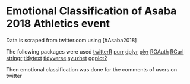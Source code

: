 # Emotional Classification of Asaba 2018 Athletics event

Data is scraped from twitter.com using [#Asaba2018]

The following packages were used
[twitterR](https://cran.r-project.org/web/packages/twitterR/index.html)
[purr](https://cran.r-project.org/web/packages/purr/index.html)
[dplyr](https://cran.r-project.org/web/packages/dplyr/index.html)
[plyr](https://cran.r-project.org/web/packages/plyr/index.html)
[ROAuth](https://cran.r-project.org/web/packages/ROAuth/index.html)
[RCurl](https://cran.r-project.org/web/packages/RCurl/index.html)
[stringr](https://cran.r-project.org/web/packages/stringr/index.html)
[tidytext](https://cran.r-project.org/web/packages/tidytext/index.html)
[tidyverse](https://cran.r-project.org/web/packages/tidyverse/index.html) 
[syuzhet](https://cran.r-project.org/web/packages/syuzhet/index.html)
[ggplot2](https://cran.r-project.org/web/packages/ggplot2/index.html)

Then emotional classification was done for the comments of users on twitter 

